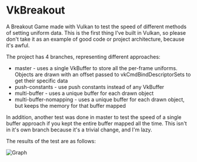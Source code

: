 # VkBreakout

A Breakout Game made with Vulkan to test the speed of different methods of setting uniform data. This is the first thing I've built in Vulkan, so please don't take it as an example of good code or project architecture, because it's awful. 

The project has 4 branches, representing different approaches:

* master - uses a single VkBuffer to store all the per-frame uniforms. Objects are drawn with an offset passed to vkCmdBindDescriptorSets to get their specific data
* push-constants - use push constants instead of any VkBuffer
* multi-buffer - uses a unique buffer for each drawn object
* multi-buffer-nomapping - uses a unique buffer for each drawn object, but keeps the memory for that buffer mapped

In addition, another test was done in master to test the speed of a single buffer approach if you kept the entire buffer mapped all the time. This isn't in it's own branch because it's a trivial change, and I'm lazy. 

The results of the test are as follows: 

![Graph](http://i.imgur.com/fR6drO4.png)

